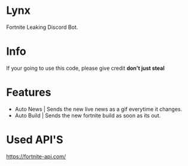 # Lynx
Fortnite Leaking Discord Bot.

# Info
If your going to use this code, please give credit **don't just steal**

# Features
- Auto News | Sends the new live news as a gif everytime it changes.
- Auto Build | Sends the new fortnite build as soon as its out.

# Used API'S

https://fortnite-api.com/

